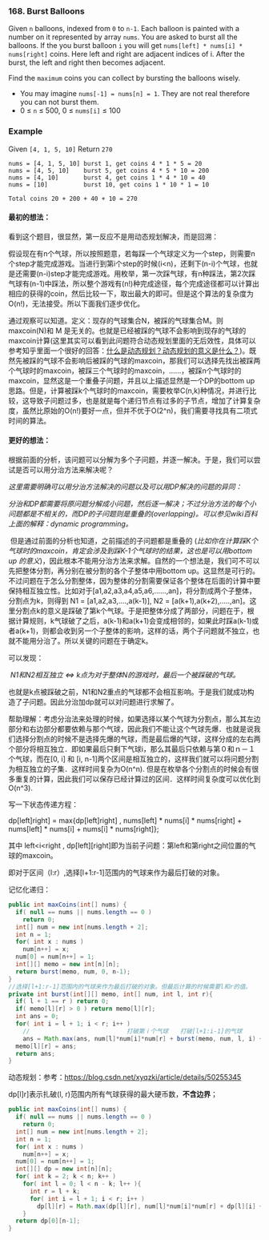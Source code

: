 ### 168. Burst Balloons

Given `n` balloons, indexed from `0` to `n-1`. Each balloon is painted with a number on it represented by array `nums`. You are asked to burst all the balloons. If the you burst balloon `i` you will get `nums[left] * nums[i] * nums[right]` coins. Here left and right are adjacent indices of i. After the burst, the left and right then becomes adjacent.

Find the `maximum` coins you can collect by bursting the balloons wisely.

- You may imagine `nums[-1] = nums[n] = 1`. They are not real therefore you can not burst them.
- 0 ≤ `n` ≤ 500, 0 ≤ `nums[i]` ≤ 100

### Example

Given `[4, 1, 5, 10]`
Return `270`

```
nums = [4, 1, 5, 10] burst 1, get coins 4 * 1 * 5 = 20
nums = [4, 5, 10]    burst 5, get coins 4 * 5 * 10 = 200 
nums = [4, 10]       burst 4, get coins 1 * 4 * 10 = 40
nums = [10]          burst 10, get coins 1 * 10 * 1 = 10

Total coins 20 + 200 + 40 + 10 = 270
```

#### 最初的想法：

   看到这个题目，很显然，第一反应不是用动态规划解决，而是回溯：

   假设现在有n个气球，所以按照题意，若每踩一个气球定义为一个step，则需要n个step才能完成游戏。当进行到第i个step的时候(i<n)，还剩下(n-i)个气球，也就是还需要(n-i)step才能完成游戏。用枚举，第一次踩气球，有n种踩法，第2次踩气球有(n-1)中踩法，所以整个游戏有(n!)种完成途径，每个完成途径都可以计算出相应的获得的coin，然后比较一下，取出最大的即可。但是这个算法的复杂度为O(n!)，无法接受。所以下面我们逐步优化。

通过观察可以知道。定义：现存的气球集合N，被踩的气球集合M。则 maxcoin(N)和 M 是无关的。也就是已经被踩的气球不会影响到现存的气球的maxcoin计算(这里其实可以看到此问题符合动态规划里面的无后效性，具体可以参考知乎里面一个很好的回答：[什么是动态规划？动态规划的意义是什么？](https://www.zhihu.com/question/23995189))。既然先被踩的气球不会影响后被踩的气球的maxcoin，那我们可以选择先找出被踩两个气球时的maxcoin，被踩三个气球时的maxcoin，......，被踩n个气球时的maxcoin，显然这是一个重叠子问题，并且以上描述显然是一个DP的bottom up思路。但是，计算被踩k个气球时的maxcoin，需要枚举C(n,k)种情况，并进行比较，这导致子问题过多，也是就是每个递归节点有过多的子节点，增加了计算复杂度，虽然比原始的O(n!)要好一点，但并不优于O(2^n)，我们需要寻找具有二项式时间的算法。

#### 更好的想法：

根据前面的分析，该问题可以分解为多个子问题，并逐一解决。于是，我们可以尝试是否可以用分治方法来解决呢？

*这里需要明确可以用分治方法解决的问题以及可以用DP解决的问题的异同：*

*分治和DP都需要将原问题分解成小问题，然后逐一解决；不过分治方法的每个小问题都是不相关的，而DP的子问题则是重叠的(overlapping)。可以参见wiki百科上面的解释：dynamic programming。*

​    但是通过前面的分析也知道，之前描述的子问题都是重叠的 (*比如你在计算踩K个气球时的maxcoin，肯定会涉及到踩K-1个气球时的结果，这也是可以用bottom up 的意义*)，因此根本不能用分治方法来求解。自然的一个想法是，我们可不可以先把整体分割，再分别在被分割的各个子整体中用bottom up。这显然是可行的。不过问题在于怎么分割整体，因为整体的分割需要保证各个整体在后面的计算中要保持相互独立性。比如对于[a1,a2,a3,a4,a5,a6,......,an]，将分割成两个子整体，分割点为k，则得到 N1 = [a1,a2,a3,....,a(k-1)], N2 = [a(k+1),a(k+2),.....,an]。这里分割点k的意义是踩破了第k个气球。于是把整体分成了两部分，问题在于，根据计算规则，k气球破了之后，a(k-1)和a(k+1)会变成相邻的，如果此时踩a(k-1)或者a(k+1)，则都会收到另一个子整体的影响，这样的话，两个子问题就不独立，也就不能用分治了。所以关键的问题在于确定k。

可以发现：

​        *N1和N2相互独立    <=>  k点为对于整体N的游戏时，最后一个被踩破的气球。*

也就是k点被踩破之前，N1和N2重点的气球都不会相互影响。于是我们就成功构造了子问题。因此分治加dp就可以对问题进行求解了。

帮助理解：考虑分治法来处理的时候，如果选择以某个气球为分割点，那么其左边部分和右边部分都要依赖与那个气球，因此我们不能让这个气球先爆．也就是说我们选择分割点的时候不是选择先爆的气球，而是最后爆的气球，这样分成的左右两个部分将相互独立．即如果最后只剩下气球i，那么其最后只依赖与第０和ｎ－１个气球，而在[0, i] 和 [i, n-1]两个区间是相互独立的，这样我们就可以将问题分割为相互独立的子集．这样时间复杂为O(n^n). 但是在枚举各个分割点的时候会有很多重复的计算，因此我们可以保存已经计算过的区间．这样时间复杂度可以优化到O(n^3).

写一下状态传递方程：

dp[left]right] = max{dp[left]right] , nums[left] * nums[i] * nums[right]  +  nums[left] * nums[i]  +  nums[i] * nums[right]};

其中 left<i<right , dp[left][right]即为当前子问题：第left和第right之间位置的气球的maxcoin。

即对于区间（l:r）,选择[l+1:r-1]范围内的气球来作为最后打破的对象。

记忆化递归：

```java
public int maxCoins(int[] nums) {
  if( null == nums || nums.length == 0 )
    return 0;
  int[] num = new int[nums.length + 2];
  int n = 1;
  for( int x : nums )
    num[n++] = x;
  num[0] = num[n++] = 1;
  int[][] memo = new int[n][n];
  return burst(memo, num, 0, n-1);
}
//选择[l+1:r-1]范围内的气球来作为最后打破的对象。但最后计算的时候需要l和r的值。
private int burst(int[][] memo, int[] num, int l, int r){
  if( l + 1 == r ) return 0;
  if( memo[l][r] > 0 ) return memo[l][r];
  int ans = 0;
  for( int i = l + 1; i < r; i++ )
    //                           打破第ｉ个气球　　打破[l+1:i-1]的气球　　　打破[i+1:r-1]的气球
    ans = Math.max(ans, num[l]*num[i]*num[r] + burst(memo, num, l, i) + burst(memo, num, i, r));
  memo[l][r] = ans;
  return ans;
}
```

动态规划：参考：https://blog.csdn.net/xyqzki/article/details/50255345

dp[l]r]表示扎破(l, r)范围内所有气球获得的最大硬币数，**不含边界**；

```java
public int maxCoins(int[] nums) {
  if( null == nums || nums.length == 0 )
    return 0;
  int[] num = new int[nums.length + 2];
  int n = 1;
  for( int x : nums )
    num[n++] = x;
  num[0] = num[n++] = 1;
  int[][] dp = new int[n][n];
  for( int k = 2; k < n; k++ )
    for( int l = 0; l < n - k; l++ ){
      int r = l + k;
      for( int i = l + 1; i < r; i++ )
        dp[l][r] = Math.max(dp[l][r], num[l]*num[i]*num[r] + dp[l][i] + dp[i][r]);
    }
  return dp[0][n-1];
}
```

